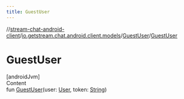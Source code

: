 ```yaml
---
title: GuestUser
---
```

//[stream-chat-android-client](../../../index.md)/[io.getstream.chat.android.client.models](../index.md)/[GuestUser](index.md)/[GuestUser](GuestUser.md)



# GuestUser  
[androidJvm]  
Content  
fun [GuestUser](GuestUser.md)(user: [User](../User/index.md), token: [String](https://kotlinlang.org/api/latest/jvm/stdlib/kotlin/-string/index.html))  




